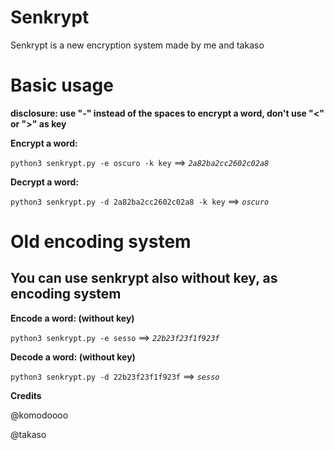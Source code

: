 # Senkrypt
Senkrypt is a new encryption system made by me and takaso

# Basic usage
**disclosure: use "-" instead of the spaces to encrypt a word, don't use "<" or ">" as key**

**Encrypt a word:**

`python3 senkrypt.py -e oscuro -k key` ==> _`2a82ba2cc2602c02a8`_

**Decrypt a word:**

`python3 senkrypt.py -d 2a82ba2cc2602c02a8 -k key` ==> _`oscuro`_

# Old encoding system
## You can use senkrypt also without key, as encoding system


**Encode a word: (without key)**

`python3 senkrypt.py -e sesso` ==> _`22b23f23f1f923f`_

**Decode a word: (without key)**

`python3 senkrypt.py -d 22b23f23f1f923f` ==> _`sesso`_

**Credits**

@komodoooo

@takaso
